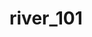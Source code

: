 # river_101

<!-- [pictures](https://www.frostburg.edu/faculty/rkauffman/writings-and-essays/writing-and-essays---swiftwater-rescue.php)


[manual](https://www.frostburg.edu/faculty/rkauffman/_files/images_swr/SWR_Packet1807.pdf)

[force of water](https://rescue3instructors.com/wp-content/uploads/2018/05/Water-and-Flood-Rescue-Manual-v6.1NA-interactive.pdf)!!!! -->